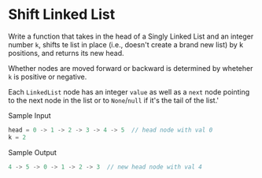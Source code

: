 # Shift Linked List

Write a function that takes in the head of a Singly Linked List and an integer number `k`, shifts te list in place (i.e., doesn't create a brand new list) by k positions, and returns its new head.

Whether nodes are moved forward or backward is determined by wheteher `k` is positive or negative.

Each `LinkedList` node has an integer `value` as well as a `next` node pointing to the next node in the list or to `None`/`null` if it's the tail of the list.'

Sample Input

```go
head = 0 -> 1 -> 2 -> 3 -> 4 -> 5  // head node with val 0
k = 2
```

Sample Output

```go
4 -> 5 -> 0 -> 1 -> 2 -> 3  // new head node with val 4
```
